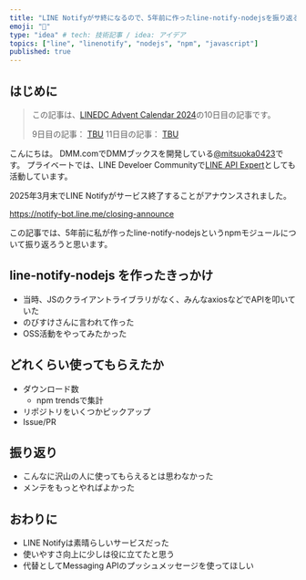 ```yaml
---
title: "LINE Notifyがサ終になるので、5年前に作ったline-notify-nodejsを振り返る"
emoji: "💬"
type: "idea" # tech: 技術記事 / idea: アイデア
topics: ["line", "linenotify", "nodejs", "npm", "javascript"]
published: true
---
```


## はじめに

> この記事は、[LINEDC Advent Calendar 2024](https://qiita.com/advent-calendar/2024/linedc)の10日目の記事です。
>
> 9日目の記事： [TBU]()
> 11日目の記事： [TBU]()

こんにちは。
DMM.comでDMMブックスを開発している[@mitsuoka0423](https://x.com/mitsuoka0423)です。
プライベートでは、LINE Develoer Communityで[LINE API Expert](https://developers.line.biz/ja/community/api-experts/jp-takahiro-mitsuoka/)としても活動しています。

2025年3月末でLINE Notifyがサービス終了することがアナウンスされました。

https://notify-bot.line.me/closing-announce

この記事では、5年前に私が作ったline-notify-nodejsというnpmモジュールについて振り返ろうと思います。


## line-notify-nodejs を作ったきっかけ

- 当時、JSのクライアントライブラリがなく、みんなaxiosなどでAPIを叩いていた
- のびすけさんに言われて作った
- OSS活動をやってみたかった

## どれくらい使ってもらえたか

- ダウンロード数
  - npm trendsで集計
- リポジトリをいくつかピックアップ
- Issue/PR

## 振り返り

- こんなに沢山の人に使ってもらえるとは思わなかった
- メンテをもっとやればよかった

## おわりに

- LINE Notifyは素晴らしいサービスだった
- 使いやすさ向上に少しは役に立てたと思う
- 代替としてMessaging APIのプッシュメッセージを使ってほしい

